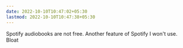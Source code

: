 ```yaml
---
date: 2022-10-10T10:47:02+05:30
lastmod: 2022-10-10T10:47:38+05:30
---
```


Spotify audiobooks are not free. Another feature of Spotify I won't use. Bloat
